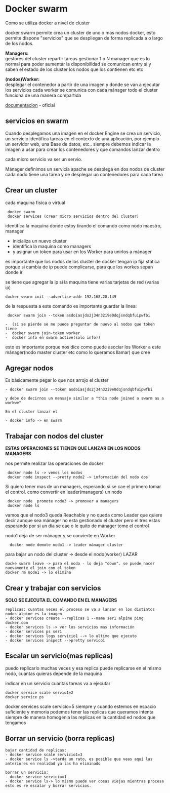 <div style="vertical-aligh: center;"> 

# Docker swarm 

<p>Como se utiliza docker a nivel de cluster</p>
<p>docker swarm permite crea un cluster de uno o mas nodos docker, esto permite dispone "servicios" que se despliegan de forma replicada a o largo de los nodos.</p>
<p><strong>Managers:</strong> 
<br>gestores del cluster repartir tareas gestionar 1 o N manager que es lo normal para poder aumentar la disponibilidad se comunican entry si y saben el estado de los cluster los nodos que los contienen etc etc</p>

<p><strong>(nodos)Worker:</strong><br>desplegar el contenedor a partir de una imagen y donde se van a ejecutar los servicios
                                      cada worker se comunica con cada mánager todo el cluster funciona de una manera compartida
</p>


 [documentacion] - oficial

## servicios en swarm

<p>Cuando desplegamos una imagen en el docker Engine se crea un servicio, un servicio identifica tareas en el contexto de una aplicación, por ejemplo un servidor web, una Base de datos, etc.. siempre debemos indicar la imagen a usar para crear los contenedores y que comandos lanzar dentro</p>
<p>cada micro servicio va ser un servio.</p>
<p>Mánager definimos un servicia apache se desplegá en dos nodos de cluster cada nodo tiene una tarea y de desplegar un contenedores para cada tarea</p>

## Crear un cluster

<p> cada maquina fisica o virtual</p>

```
 docker swarm 
 docker services (crear micro servicios dentro del cluster)
```

<p> identifica la maquina donde estoy tirando el comando como nodo maestro, manager</p>


- inicializa un nuevo cluster
-  identifica la maquina como managers 
- y asignar un token para usar en los Worker para unirlos a mánager


<p> es importante que los nodos de los cluster de docker tengan ip fija statica porque si cambia de ip puede complicarse, para que los workes sepan donde ir</p>
<p>  se tiene que agregar la ip si la maquina tiene varias tarjetas de red (varias ip)</p>

 ```
 docker swarm init --advertise-addr 192.168.28.149 
 ```
 <p> de la respuesta a este comando es importante guardar la linea:</p>
 
 ```
  docker swarm join --token asdoiasjdo2j34n32i9e0dqjsndqbfuipwfbi 

-  (si se pierde se me puede preguntar de nuevo al nodos que token tiene 
-  docker swarm join-token worker
-  docker info en swarm active(solo info))
 ```
<p>  esto es importante porque nos dice como puede asociar los Worker a este mánager(nodo master cluster etc como lo queramos llamar) que cree </p>

## Agregar nodos

<p>Es básicamente pegar lo que nos arrojo el cluster</p>

 ```
 - docker swarm join --token asdoiasjdo2j34n32i9e0dqjsndqbfuipwfbi

y debe de decirnos un mensaje similar a "this node joined a swarm as a workwe"

En el cluster lanzar el 
 
 - docker info -> en swarm 
 ```

## Trabajar con nodos del cluster

<p><strong>ESTAS OPERACIONES SE TIENEN QUE LANZAR EN LOS NODOS MANAGERS</strong></p>

<p>nos permite realizar las operaciones de docker</p>
 
 ```
  docker node ls -> vemos los nodos
  docker node inspect --pretty nodo2 -> información del nodo dos
 ```
<p>Si quiero tener mas de un managers, esperando si se cae el primero tomar el control.
   como convertir en leader(managers) un nodo</p>

 ```
  docker node  promote nodo3 -> promover a managers
  docker node ls
 ```
<p>vamos que el nodo3 queda Reachable y no queda como Leader que quiere decir aunque sea mánager no esta gestionado el cluster pero el tres estas esperando por si un dia se cae o le quito de mánager tome el control</p>
<p> nodo1 deja de ser mánager y se convierte en Worker</p>
 
 ```
   docker node demote nodo1 -> leader mánager cluster
 ```
<p>para bajar un nodo del cluster -> desde el nodo(worker) LAZAR</p>

 ```
 docke swarm leave -> para el nodo - lo deja "down". se puede hacer nuevamente el join con el token 
 docker rm node1 -> lo elimina
 ```

## Crear y trabajar con servicios

<p><strong>SOLO SE EJECUTA EL COMANDO EN EL MANAGERS</strong></p>


 ```
 replicas: cuantas veces el proceso se va a lanzar en los distintos nodos alpine es la imagen
- docker services create --replicas 1 --name ser1 alpine ping docker.com
- docker services ls -> ver los servicios mas información
- docker services ps ser1 
- docker services logs servicio1 --> lo ultimo que ejecuto
- docker services inspect -->pretty servico1  
 ```
## Escalar un servicio(mas replicas)
<p>puedo replicarlo muchas veces y esa replica puede replicarse en el mismo nodo, cuantas quieras depende de la maquina</p>
<p>indicar en un servicio cuantas tareas va a ejecutar</p>

 ```
 docker service scale servio1=2
 docker service ps
 ```

<p>docker services scale servicio=5
siempre y cuando estemos en espacio suficiente y memoria podemos tener las replicas que queramos
intenta siempre de manera homogenia las replicas en la cantidad ed nodos que tengamos
</p>

## Borrar un servicio (borra replicas)

 ```
bajar cantidad de replicas:
- docker service scale servicio1=3
- docker service ls ->tarda un rato, es posible que veas aquí las anteriores en realidad ya las ha eliminado

borrar un servicio:
- docker service servicio=1
- docker service ls-> lo mismo puede ver cosas viejas mientras procesa
esto es re escalar y borrar servicios.
 ```


[//]: #
   [documentacion]: <https://docs.docker.com/engine/swarm/>

</div>



